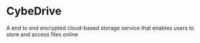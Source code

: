 # CybeDrive
A end to end encrypted cloud-based storage service that enables users to store and access files online 
